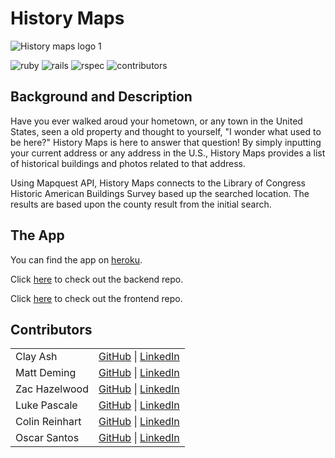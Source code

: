 # History Maps
![History maps logo 1](https://user-images.githubusercontent.com/99059063/182937623-b17a7972-f7e2-4147-960c-eeab0190070d.jpeg)

![ruby](https://img.shields.io/badge/Ruby-2.7.4-red)
![rails](https://img.shields.io/badge/Rails-5.2.8-red)
![rspec](https://img.shields.io/badge/RSpec-3.11.0-green)
![contributors](https://img.shields.io/badge/Contributors-6-yellow)


## Background and Description

Have you ever walked aroud your hometown, or any town in the United States, seen a old property and thought to yourself, "I wonder what used to be here?" History Maps is here to answer that question! By simply inputting your current address or any address in the U.S., History Maps provides a list of historical buildings and photos related to that address. 

Using Mapquest API, History Maps connects to the Library of Congress Historic American Buildings Survey based up the searched location. The results are based upon the county result from the initial search.

## The App

You can find the app on [heroku](https://find-history-maps.herokuapp.com/).

Click [here](https://github.com/enalihai/history_maps_be) to check out the backend repo.

Click [here](https://github.com/ClayAsh/history_maps_FE) to check out the frontend repo.


## Contributors

|  | |
| --- | --- |
| Clay Ash |[GitHub](https://github.com/ClayAsh) &#124; [LinkedIn](https://www.linkedin.com/in/clay-ash-b4422b188/) |
| Matt Deming | [GitHub](https://github.com/Deming-Matt) &#124; [LinkedIn](https://www.linkedin.com/in/matthew-deming-1b5793a5/) |
| Zac Hazelwood | [GitHub](https://github.com/ZacHazelwood) &#124; [LinkedIn](https://www.linkedin.com/in/zac-hazelwood-0a48ab237/) |
| Luke Pascale | [GitHub](https://github.com/enalihai) &#124; [LinkedIn](https://www.linkedin.com/in/luke-pascale/) |
| Colin Reinhart | [GitHub](https://github.com/ColinReinhart) &#124; [LinkedIn](https://www.linkedin.com/in/colin-reinhart-362083218/) |
| Oscar Santos | [GitHub](https://github.com/Oscar-Santos) &#124; [LinkedIn](https://www.linkedin.com/in/oscar-santos-perez/) |
